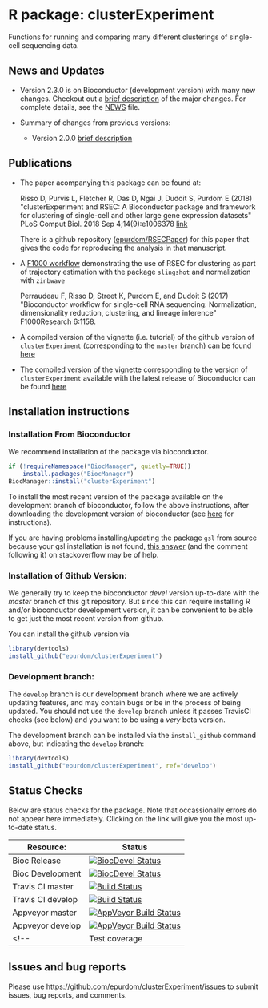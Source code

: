 # R package: clusterExperiment

Functions for running and comparing many different clusterings of single-cell sequencing data.

## News and Updates

* Version 2.3.0 is on Bioconductor (development version) with many new changes. Checkout out a [brief description](https://github.com/epurdom/clusterExperiment/blob/master/update2.4.md) of the major changes. For complete details, see the [NEWS](https://github.com/epurdom/clusterExperiment/blob/master/NEWS) file.

* Summary of changes from previous versions: 
	- Version 2.0.0  [brief description](https://github.com/epurdom/clusterExperiment/blob/master/update2.0.md) 

## Publications

* The paper acompanying this package can be found at:

	Risso D, Purvis L, Fletcher R, Das D, Ngai J, Dudoit S, Purdom E (2018) "clusterExperiment and RSEC: A Bioconductor package and framework for clustering of single-cell and other large gene expression datasets" PLoS Comput Biol. 2018 Sep 4;14(9):e1006378 [link](http://dx.plos.org/10.1371/journal.pcbi.1006378)
	
	There is a github repository ([epurdom/RSECPaper](https://github.com/epurdom/RSECPaper)) for this paper that gives the code for reproducing the analysis in that manuscript.

* A [F1000 workflow](https://f1000research.com/articles/6-1158/v1) demonstrating the use of RSEC for clustering as part of trajectory estimation with the package `slingshot` and normalization with `zinbwave`

	Perraudeau F, Risso D, Street K, Purdom E, and Dudoit S (2017) "Bioconductor workflow for single-cell RNA sequencing: Normalization, dimensionality reduction, clustering, and lineage inference" F1000Research 6:1158. 

* A compiled version of the vignette (i.e. tutorial) of the github version of `clusterExperiment` (corresponding to the `master` branch) can be found [here](http://bioconductor.org/packages/devel/bioc/vignettes/clusterExperiment/inst/doc/clusterExperimentTutorial.html) 

* The compiled version of the vignette corresponding to the version of `clusterExperiment` available with the latest release of Bioconductor can be found [here](http://bioconductor.org/packages/release/bioc/vignettes/clusterExperiment/inst/doc/clusterExperimentTutorial.html) 

## Installation instructions

### Installation From Bioconductor

We recommend installation of the package via bioconductor.

```r
if (!requireNamespace("BiocManager", quietly=TRUE))
    install.packages("BiocManager")
BiocManager::install("clusterExperiment")
```

To install the most recent version of the package available on the development branch of bioconductor, follow the above instructions, after downloading the development version of bioconductor (see [here](https://www.bioconductor.org/developers/how-to/useDevel/) for instructions).

If you are having problems installing/updating the package `gsl` from source because your gsl installation is not found, [this answer](https://stackoverflow.com/a/26616008) (and the comment following it) on stackoverflow may be of help.

### Installation of Github Version:

We generally try to keep the bioconductor *devel* version up-to-date with the *master* branch of this git repository. But since this can require installing R and/or bioconductor development version, it can be convenient to be able to get just the most recent version from github. 

You can install the github version via

```r
library(devtools)
install_github("epurdom/clusterExperiment")
```

### Development branch:

The `develop` branch is our development branch where we are actively updating features, and may contain bugs or be in the process of being updated. You should not use the `develop` branch unless it passes TravisCI checks (see below) and you want to be using a *very* beta version.

The development branch can be installed via the `install_github` command above, but indicating the `develop` branch:

```r
library(devtools)
install_github("epurdom/clusterExperiment", ref="develop")
```

## Status Checks

Below are status checks for the package. Note that occassionally errors do not appear here immediately. Clicking on the link will give you the most up-to-date status.

| Resource:     |  Status   |
| ------------- | ------------ |
| Bioc Release  | [![BiocDevel Status](http://bioconductor.org/shields/build/release/bioc/clusterExperiment.svg)](http://bioconductor.org/checkResults/release/bioc-LATEST/clusterExperiment/)|
| Bioc Development  | [![BiocDevel Status](http://bioconductor.org/shields/build/devel/bioc/clusterExperiment.svg)](http://bioconductor.org/checkResults/devel/bioc-LATEST/clusterExperiment/)|
| Travis CI master   | [![Build Status](https://travis-ci.org/epurdom/clusterExperiment.svg?branch=master)](https://travis-ci.org/epurdom/clusterExperiment) |
| Travis CI develop   | [![Build Status](https://travis-ci.org/epurdom/clusterExperiment.svg?branch=develop)](https://travis-ci.org/epurdom/clusterExperiment) |
| Appveyor master | [![AppVeyor Build Status](https://ci.appveyor.com/api/projects/status/github/epurdom/clusterExperiment?branch=master&svg=true)](https://ci.appveyor.com/project/epurdom/clusterExperiment) |
| Appveyor develop | [![AppVeyor Build Status](https://ci.appveyor.com/api/projects/status/github/epurdom/clusterExperiment?branch=develop&svg=true)](https://ci.appveyor.com/project/epurdom/clusterExperiment) |
<!-- | Test coverage |  [![Coverage Status](https://coveralls.io/repos/github/epurdom/clusterExperiment/badge.svg?branch=develop)](https://coveralls.io/github/epurdom/clusterExperiment?branch=develop) | -->

## Issues and bug reports

Please use https://github.com/epurdom/clusterExperiment/issues to submit issues, bug reports, and comments.
